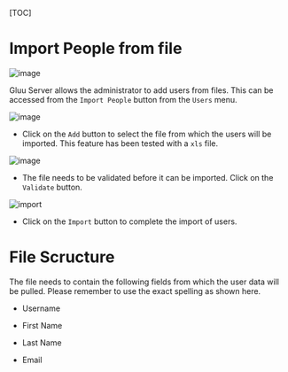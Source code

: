 [TOC]

# Import People from file

![image](https://raw.githubusercontent.com/GluuFederation/docs/master/sources/img/2.4/import-people_menu.png)

Gluu Server allows the administrator to add users from files. This can be accessed from the `Import People` button from the `Users` menu.

![image](https://raw.githubusercontent.com/GluuFederation/docs/master/sources/img/2.4/import-people_add)

* Click on the `Add` button to select the file from which the users will be imported. This feature has been tested with a `xls` file.

![image](https://raw.githubusercontent.com/GluuFederation/docs/master/sources/img/2.4/import-people_validate.png)

* The file needs to be validated before it can be imported. Click on the `Validate` button.

![import](https://raw.githubusercontent.com/GluuFederation/docs/master/sources/img/2.4/import-people_import.png)

* Click on the `Import` button to complete the import of users.

# File Scructure

The file needs to contain the following fields from which the user data will be pulled. Please remember to use the exact spelling as shown here.

* Username

* First Name

* Last Name

* Email
